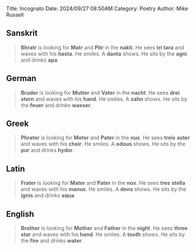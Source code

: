 Title: Incognato
Date: 2024/09/27 08:50AM
Category: Poetry
Author: Mike Russell

## Sanskrit

> **Bhratr** is looking for **Matr** and **Pitr** in the **nakti**. He sees **tri** **tara** and waves with his **hasta**. He smiles. A **danta** shows. He sits by the **agni** and drinks **apa**.

## German

> **Bruder** is looking for **Mutter** and **Vater** in the **nacht**. He sees **drei** **stern** and waves with his **hand**. He smiles. A **zahn** shows. He sits by the **feuer** and drinks **wasser**.

## Greek

> **Phrater** is looking for **Meter** and **Pater** in the **nux**. He sees **treis** **aster** and waves with his **cheir**. He smiles. A **odous** shows. He sits by the **pur** and drinks **hydor**.

## Latin

> **Frater** is looking for **Mater** and **Pater** in the **nox**. He sees **tres** **stella** and waves with his **manus**. He smiles. A **dens** shows. He sits by the **ignis** and drinks **aqua**.

## English

> **Brother** is looking for **Mother** and **Father** in the **night**. He sees **three** **star** and waves with his **hand**. He smiles. A **tooth** shows. He sits by the **fire** and drinks **water**.
